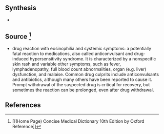 ## Synthesis
- 
## Source [^1]
- drug reaction with eosinophilia and systemic symptoms: a potentially fatal reaction to medications, also called anticonvulsant and drug-induced hypersensitivity syndrome. It is characterized by a nonspecific skin rash and variable other symptoms, such as fever, lymphadenopathy, full blood count abnormalities, organ (e.g. liver) dysfunction, and malaise. Common drug culprits include anticonvulsants and antibiotics, although many others have been reported to cause it. Prompt withdrawal of the suspected drug is critical for recovery, but sometimes the reaction can be prolonged, even after drug withdrawal.
## References

[^1]: [[(Home Page) Concise Medical Dictionary 10th Edition by Oxford Reference]]